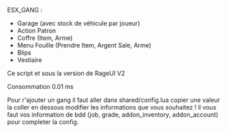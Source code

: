 ESX_GANG : 
  - Garage (avec stock de véhicule par joueur)
  - Action Patron
  - Coffre (Item, Arme)
  - Menu Fouille (Prendre Item, Argent Sale, Arme)
  - Blips
  - Vestiaire

Ce script et sous la version de RageUI V2

Consommation 0.01 ms

Pour r'ajouter un gang il faut aller dans shared/config.lua copier une valeur la coller en dessous modifier les informations que vous souhaitez ! il vous faut vos information de bdd (job, grade, addon_inventory, addon_account) pour completer la config.
